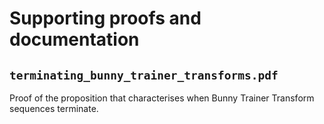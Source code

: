 # Supporting proofs and documentation
## `terminating_bunny_trainer_transforms.pdf`
Proof of the proposition that characterises when Bunny Trainer Transform sequences terminate.